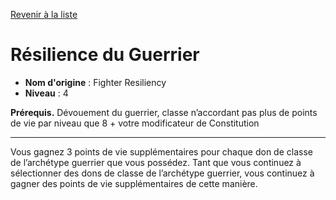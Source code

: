 [Revenir à la liste](..)

# Résilience du Guerrier

 * **Nom d'origine** : Fighter Resiliency
 * **Niveau** : 4


<p><strong>Prérequis.</strong> Dévouement du guerrier, classe n’accordant pas plus de points de vie par niveau que 8 + votre modificateur de Constitution</p>
<hr>
<p>Vous gagnez 3 points de vie supplémentaires pour chaque don de classe de l’archétype guerrier que vous possédez. Tant que vous continuez à sélectionner des dons de classe de l’archétype guerrier, vous continuez à gagner des points de vie supplémentaires de cette manière.</p>